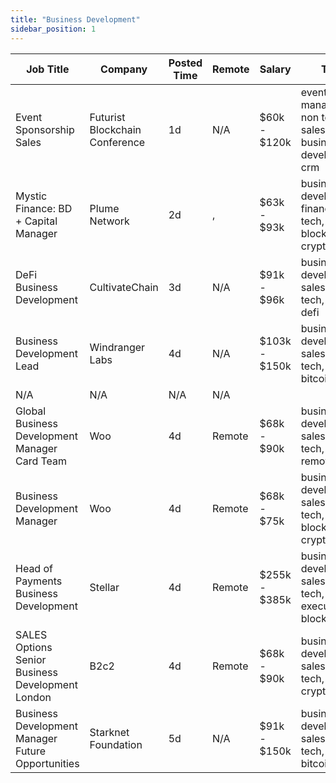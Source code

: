 ```yaml
---
title: "Business Development"
sidebar_position: 1
---
```


| Job Title | Company | Posted Time | Remote | Salary | Tags | Apply Link |
|-----------|---------|-------------|--------|--------|------|------------|
| Event Sponsorship Sales | Futurist Blockchain Conference | 1d | N/A | $60k - $120k | events manager, non tech, sales, business development, crm | [Apply](https://web3.career/event-sponsorship-sales-futurist-blockchain-conference/105424) |
| Mystic Finance: BD + Capital Manager | Plume Network | 2d | , | $63k - $93k | business development, finance, non tech, blockchain, crypto | [Apply](https://web3.career/mystic-finance-bd-capital-manager-plumenetwork/105404) |
| DeFi Business Development | CultivateChain | 3d | N/A | $91k - $96k | business development, sales, non tech, crypto, defi | [Apply](https://web3.career/defi-business-development-cultivatechain/105301) |
| Business Development Lead | Windranger Labs | 4d | N/A | $103k - $150k | business development, sales, non tech, lead, bitcoin | [Apply](https://web3.career/business-development-lead-windrangerlabs/105238) |
| N/A | N/A | N/A | N/A |  |  | [Apply](https://web3.career/metana) |
| Global Business Development Manager Card Team | Woo | 4d | Remote | $68k - $90k | business development, sales, non tech, crypto, remote | [Apply](https://web3.career/global-business-development-manager-card-team-woo/95645) |
| Business Development Manager | Woo | 4d | Remote | $68k - $75k | business development, sales, non tech, blockchain, crypto | [Apply](https://web3.career/business-development-manager-woo/95644) |
| Head of Payments Business Development | Stellar | 4d | Remote | $255k - $385k | business development, sales, non tech, executive, blockchain | [Apply](https://web3.career/head-of-payments-business-development-stellar/97571) |
| SALES Options Senior Business Development London | B2c2 | 4d | Remote | $68k - $90k | business development, sales, non tech, senior, crypto | [Apply](https://web3.career/sales-options-senior-business-development-london-b2c2/104883) |
| Business Development Manager Future Opportunities | Starknet Foundation | 5d | N/A | $91k - $150k | business development, sales, non tech, remote, bitcoin | [Apply](https://web3.career/business-development-manager-future-opportunities-starknet/105163) |
